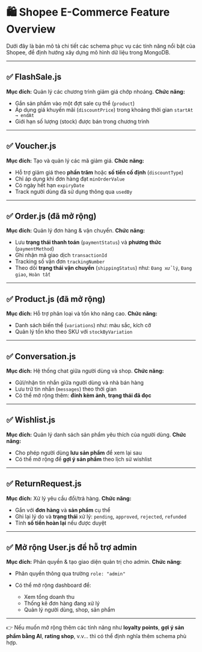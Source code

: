 # 🛍️ Shopee E-Commerce Feature Overview

Dưới đây là bản mô tả chi tiết các schema phục vụ các tính năng nổi bật của Shopee, để định hướng xây dựng mô hình dữ liệu trong MongoDB.

---

## ✅ FlashSale.js

**Mục đích:** Quản lý các chương trình giảm giá chớp nhoáng.
**Chức năng:**

- Gắn sản phẩm vào một đợt sale cụ thể (`product`)
- Áp dụng giá khuyến mãi (`discountPrice`) trong khoảng thời gian `startAt → endAt`
- Giới hạn số lượng (stock) được bán trong chương trình

---

## ✅ Voucher.js

**Mục đích:** Tạo và quản lý các mã giảm giá.
**Chức năng:**

- Hỗ trợ giảm giá theo **phần trăm** hoặc **số tiền cố định** (`discountType`)
- Chỉ áp dụng khi đơn hàng đạt `minOrderValue`
- Có ngày hết hạn `expiryDate`
- Track người dùng đã sử dụng thông qua `usedBy`

---

## ✅ Order.js (đã mở rộng)

**Mục đích:** Quản lý đơn hàng & vận chuyển.
**Chức năng:**

- Lưu **trạng thái thanh toán** (`paymentStatus`) và **phương thức** (`paymentMethod`)
- Ghi nhận mã giao dịch `transactionId`
- Tracking số vận đơn `trackingNumber`
- Theo dõi **trạng thái vận chuyển** (`shippingStatus`) như: `Đang xử lý`, `Đang giao`, `Hoàn tất`

---

## ✅ Product.js (đã mở rộng)

**Mục đích:** Hỗ trợ phân loại và tồn kho nâng cao.
**Chức năng:**

- Danh sách biến thể (`variations`) như: màu sắc, kích cỡ
- Quản lý tồn kho theo SKU với `stockByVariation`

---

## ✅ Conversation.js

**Mục đích:** Hệ thống chat giữa người dùng và shop.
**Chức năng:**

- Gửi/nhận tin nhắn giữa người dùng và nhà bán hàng
- Lưu trữ tin nhắn (`messages`) theo thời gian
- Có thể mở rộng thêm: **đính kèm ảnh**, **trạng thái đã đọc**

---

## ✅ Wishlist.js

**Mục đích:** Quản lý danh sách sản phẩm yêu thích của người dùng.
**Chức năng:**

- Cho phép người dùng **lưu sản phẩm** để xem lại sau
- Có thể mở rộng để **gợi ý sản phẩm** theo lịch sử wishlist

---

## ✅ ReturnRequest.js

**Mục đích:** Xử lý yêu cầu đổi/trả hàng.
**Chức năng:**

- Gắn với **đơn hàng** và **sản phẩm** cụ thể
- Ghi lại lý do và **trạng thái** xử lý: `pending`, `approved`, `rejected`, `refunded`
- Tính **số tiền hoàn lại** nếu được duyệt

---

## ✅ Mở rộng User.js để hỗ trợ admin

**Mục đích:** Phân quyền & tạo giao diện quản trị cho admin.
**Chức năng:**

- Phân quyền thông qua trường `role: "admin"`
- Có thể mở rộng dashboard để:

  - Xem tổng doanh thu
  - Thống kê đơn hàng đang xử lý
  - Quản lý người dùng, shop, sản phẩm

---

👉 Nếu muốn mở rộng thêm các tính năng như **loyalty points**, **gợi ý sản phẩm bằng AI**, **rating shop**, v.v... thì có thể định nghĩa thêm schema phù hợp.
